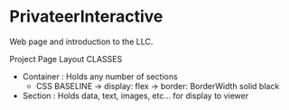 # PrivateerInteractive
Web page and introduction to the LLC.

Project Page Layout
CLASSES
- Container : Holds any number of sections
    - CSS BASELINE
        -> display: flex
        -> border: BorderWidth solid black
- Section : Holds data, text, images, etc... for display to viewer
